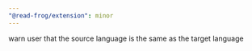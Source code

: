 ```yaml
---
"@read-frog/extension": minor
---
```


warn user that the source language is the same as the target language

